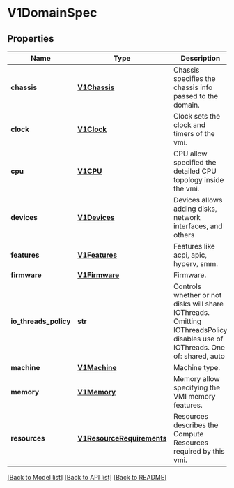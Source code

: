 # V1DomainSpec

## Properties
Name | Type | Description | Notes
------------ | ------------- | ------------- | -------------
**chassis** | [**V1Chassis**](V1Chassis.md) | Chassis specifies the chassis info passed to the domain. | [optional] 
**clock** | [**V1Clock**](V1Clock.md) | Clock sets the clock and timers of the vmi. | [optional] 
**cpu** | [**V1CPU**](V1CPU.md) | CPU allow specified the detailed CPU topology inside the vmi. | [optional] 
**devices** | [**V1Devices**](V1Devices.md) | Devices allows adding disks, network interfaces, and others | 
**features** | [**V1Features**](V1Features.md) | Features like acpi, apic, hyperv, smm. | [optional] 
**firmware** | [**V1Firmware**](V1Firmware.md) | Firmware. | [optional] 
**io_threads_policy** | **str** | Controls whether or not disks will share IOThreads. Omitting IOThreadsPolicy disables use of IOThreads. One of: shared, auto | [optional] 
**machine** | [**V1Machine**](V1Machine.md) | Machine type. | [optional] 
**memory** | [**V1Memory**](V1Memory.md) | Memory allow specifying the VMI memory features. | [optional] 
**resources** | [**V1ResourceRequirements**](V1ResourceRequirements.md) | Resources describes the Compute Resources required by this vmi. | [optional] 

[[Back to Model list]](../README.md#documentation-for-models) [[Back to API list]](../README.md#documentation-for-api-endpoints) [[Back to README]](../README.md)


